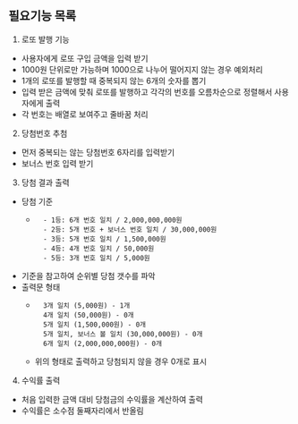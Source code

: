 ## 필요기능 목록

1. 로또 발행 기능

- 사용자에게 로또 구입 금액을 입력 받기
- 1000원 단위로만 가능하며 1000으로 나누어 떨어지지 않는 경우 예외처리
- 1개의 로또를 발행할 때 중복되지 않는 6개의 숫자를 뽑기
- 입력 받은 금액에 맞춰 로또를 발행하고 각각의 번호를 오름차순으로 정렬해서 사용자에게 출력
- 각 번호는 배열로 보여주고 줄바꿈 처리

2. 당첨번호 추첨

- 먼저 중복되는 않는 당첨번호 6자리를 입력받기
- 보너스 번호 입력 받기

3. 당첨 결과 출력

- 당첨 기준
  - ```
      - 1등: 6개 번호 일치 / 2,000,000,000원
      - 2등: 5개 번호 + 보너스 번호 일치 / 30,000,000원
      - 3등: 5개 번호 일치 / 1,500,000원
      - 4등: 4개 번호 일치 / 50,000원
      - 5등: 3개 번호 일치 / 5,000원
    ```
- 기준을 참고하여 순위별 당첨 갯수를 파악
- 출력문 형태
  - ```
      3개 일치 (5,000원) - 1개
      4개 일치 (50,000원) - 0개
      5개 일치 (1,500,000원) - 0개
      5개 일치, 보너스 볼 일치 (30,000,000원) - 0개
      6개 일치 (2,000,000,000원) - 0개
    ```
  - 위의 형태로 출력하고 당첨되지 않을 경우 0개로 표시

4. 수익률 출력

- 처음 입력한 금액 대비 당첨금의 수익률을 계산하여 출력
- 수익률은 소수점 둘째자리에서 반올림
